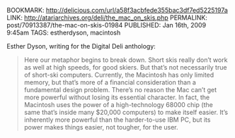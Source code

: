 BOOKMARK: http://delicious.com/url/a58f3acbfede355bac3df7ed5225197a
LINK: http://atariarchives.org/deli/the_mac_on_skis.php
PERMALINK: post/70913387/the-mac-on-skis-01984
PUBLISHED: Jan 16th, 2009 9:45am
TAGS: estherdyson, macintosh

Esther Dyson, writing for the <span class='book'>Digital Deli</span>
anthology:

> Here our metaphor begins to break down. Short skis really don’t work as well
> at high speeds, for good skiers. But that’s not necessarily true of short-ski
> computers. Currently, the Macintosh has only limited memory, but that’s more
> of a financial consideration than a fundamental design problem. There’s no
> reason the Mac can’t get more powerful without losing its essential
> character. In fact, the Macintosh uses the power of a high-technology 68000
> chip (the same that’s inside many $20,000 computers) to make itself easier.
> It’s inherently more powerful than the harder-to-use
> <abbr class='smallcaps'>IBM</abbr> <abbr class='smallcaps'>PC</abbr>, but its
> power makes things easier, not tougher, for the user.
